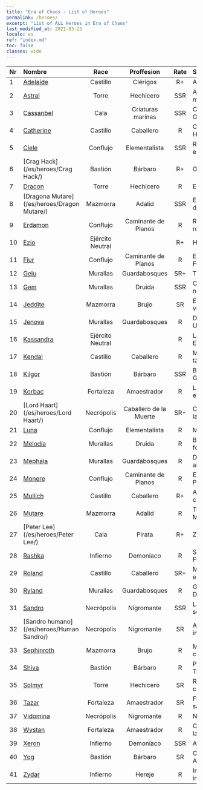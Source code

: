 ```yaml
---
title: "Era of Chaos - List of Heroes"
permalink: /heroes/
excerpt: "List of ALL Heroes in Era of Chaos"
last_modified_at: 2021-03-23
locale: es
ref: "index.md"
toc: false
classes: wide
---
```

  | Nr |    Nombre    |  Race   |  Proffesion   |  Rate  |    Specialty     |
  |:---|:-----------|:-------:|:-------------:|:------:|:-----------------|
  | 1 | [Adelaide](/es/heroes/Adelaide/) | Castillo | Clérigos | R+ |  Anillo Gélido  |
  | 2 | [Astral](/es/heroes/Astral/) | Torre | Hechicero | SSR |  Amplificación mágica  |
  | 3 | [Cassanbel](/es/heroes/Cassanbel/) | Cala | Criaturas marinas | SSR |  Canción del Océano  |
  | 4 | [Catherine](/es/heroes/Catherine/) | Castillo | Caballero | R |  Cruzado de Hierro  |
  | 5 | [Ciele](/es/heroes/Ciele/) | Conflujo | Elementalista | SSR |  Resonancia elemental  |
  | 6 | [Crag Hack](/es/heroes/Crag Hack/) | Bastión | Bárbaro | R+ |  Ofensa  |
  | 7 | [Dracon](/es/heroes/Dracon/) | Torre | Hechicero | R |  Encantador  |
  | 8 | [Dragona Mutare](/es/heroes/Dragon Mutare/) | Mazmorra | Adalid | SSR |  El Dragón despierta  |
  | 9 | [Erdamon](/es/heroes/Erdamon/) | Conflujo | Caminante de Planos | R |  Rey de las rocas  |
  | 10 | [Ezio](/es/heroes/Ezio/) | Ejército Neutral |  | R+ |  Hermandad  |
  | 11 | [Fiur](/es/heroes/Fiur/) | Conflujo | Caminante de Planos | R |  Elemental de Fuego  |
  | 12 | [Gelu](/es/heroes/Gelu/) | Murallas | Guardabosques | SR+ |  Tirador  |
  | 13 | [Gem](/es/heroes/Gem/) | Murallas | Druida | SSR |  Curación natural  |
  | 14 | [Jeddite](/es/heroes/Jeddite/) | Mazmorra | Brujo | SR |  El ciclo de la vida  |
  | 15 | [Jenova](/es/heroes/Jenova/) | Murallas | Guardabosques | R |  Dama Unicornio  |
  | 16 | [Kassandra](/es/heroes/Kassandra/) | Ejército Neutral |  | R |  Legión Espartana  |
  | 17 | [Kendal](/es/heroes/Kendal/) | Castillo | Caballero | R |  Maestro táctico  |
  | 18 | [Kilgor](/es/heroes/Kilgor/) | Bastión | Bárbaro | SSR |  Behemoth de Guerra  |
  | 19 | [Korbac](/es/heroes/Korbac/) | Fortaleza | Amaestrador | R |  Libélulas en el aire  |
  | 20 | [Lord Haart](/es/heroes/Lord Haart/) | Necrópolis | Caballero de la Muerte | SR- |  Caballero de la Muerte  |
  | 21 | [Luna](/es/heroes/Luna/) | Conflujo | Elementalista | R |  Muro infernal  |
  | 22 | [Melodía](/es/heroes/Melodia/) | Murallas | Druida | R |  Buena fortuna  |
  | 23 | [Mephala](/es/heroes/Mephala/) | Murallas | Guardabosques | R |  Defensa absoluta  |
  | 24 | [Monere](/es/heroes/Monere/) | Conflujo | Caminante de Planos | R |  Elemental Psíquico  |
  | 25 | [Mullich](/es/heroes/Mullich/) | Castillo | Caballero | R+ |  Asalto de carga  |
  | 26 | [Mutare](/es/heroes/Mutare/) | Mazmorra | Adalid | R |  Torrente de Mazmorra  |
  | 27 | [Peter Lee](/es/heroes/Peter Lee/) | Cala | Pirata | R+ |  Zarpar  |
  | 28 | [Rashka](/es/heroes/Rashka/) | Infierno | Demoníaco | R |  Señor del Fuego  |
  | 29 | [Roland](/es/heroes/Roland/) | Castillo | Caballero | SR+ |  Moral elevada  |
  | 30 | [Ryland](/es/heroes/Ryland/) | Murallas | Guardabosques | R |  Guardia Dendroide  |
  | 31 | [Sandro](/es/heroes/Sandro/) | Necrópolis | Nigromante | SSR |  La oscuridad se cierne  |
  | 32 | [Sandro humano](/es/heroes/Human Sandro/) | Necrópolis | Nigromante | SR |  Alma inmortal  |
  | 33 | [Sephinroth](/es/heroes/Sephinroth/) | Mazmorra | Brujo | R |  Mirada cristalina  |
  | 34 | [Shiva](/es/heroes/Shiva/) | Bastión | Bárbaro | R |  Portador de Tormentas  |
  | 35 | [Solmyr](/es/heroes/Solmyr/) | Torre | Hechicero | SR |  Rayo en cadena  |
  | 36 | [Tazar](/es/heroes/Tazar/) | Fortaleza | Amaestrador | SR |  Furia de sangre  |
  | 37 | [Vidomina](/es/heroes/Vidomina/) | Necrópolis | Nigromante | R |  Nigromante  |
  | 38 | [Wystan](/es/heroes/Wystan/) | Fortaleza | Amaestrador | R |  Cazador de la Ciénaga  |
  | 39 | [Xeron](/es/heroes/Xeron/) | Infierno | Demoníaco | SSR |  Archidiablo  |
  | 40 | [Yog](/es/heroes/Yog/) | Bastión | Bárbaro | SR |  Cíclope Arrasador  |
  | 41 | [Zydar](/es/heroes/Zydar/) | Infierno | Hereje | R |  Invocación infernal  |
